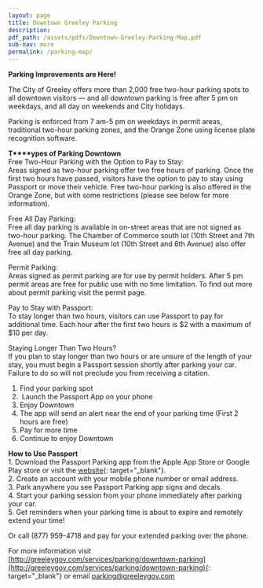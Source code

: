 ```yaml
---
layout: page
title: Downtown Greeley Parking
description:
pdf_path: /assets/pdfs/Downtown-Greeley-Parking-Map.pdf
sub-nav: more
permalink: /parking-map/
---
```


**Parking Improvements are Here\!**

The City of Greeley offers more than 2,000 free two-hour parking spots to all downtown visitors — and all downtown parking is free after 5 pm on weekdays, and all day on weekends and City holidays.

Parking is enforced from 7 am-5 pm on weekdays in permit areas, traditional two-hour parking zones, and the Orange Zone using license plate recognition software.

**T****ypes of Parking Downtown**<br>Free Two-Hour Parking with the Option to Pay to Stay:<br>Areas signed as two-hour parking offer two free hours of parking. Once the first two hours have passed, visitors have the option to pay to stay using Passport or move their vehicle. Free two-hour parking is also offered in the Orange Zone, but with some restrictions (please see below for more information).

Free All Day Parking:<br>Free all day parking is available in on-street areas that are not signed as two-hour parking. The Chamber of Commerce south lot (10th Street and 7th Avenue) and the Train Museum lot (10th Street and 6th Avenue) also offer free all day parking.

Permit Parking:<br>Areas signed as permit parking are for use by permit holders. After 5 pm permit areas are free for public use with no time limitation. To find out more about permit parking visit the permit page.&nbsp;

Pay to Stay with Passport:<br>To stay longer than two hours, visitors can use Passport to pay for additional time. Each hour after the first two hours is $2 with a maximum of $10 per day.&nbsp;

Staying Longer Than Two Hours?<br>If you plan to stay longer than two hours or are unsure of the length of your stay, you must begin a Passport session shortly after parking your car. Failure to do so will not preclude you from receiving a citation.

1. Find your parking spot&nbsp;
2. &nbsp;Launch the Passport App on your phone&nbsp;
3. Enjoy Downtown
4. The app will send an alert near the end of your parking time (First 2 hours are free)&nbsp;
5. Pay for more time&nbsp;
6. Continue to enjoy Downtown

**How to Use Passport**<br>1\. Download the Passport Parking app from the Apple App Store or Google Play store or visit the [website](https://ppprk.com/park/){: target="_blank"}.<br>2\. Create an account with your mobile phone number or email address.<br>3\. Park anywhere you see Passport Parking app signs and decals.<br>4\. Start your parking session from your phone immediately after parking your car.<br>5\. Get reminders when your parking time is about to expire and remotely extend your time\!

Or call (877) 959-4718 and pay for your extended parking over the phone.

For more information visit [http://greeleygov.com/services/parking/downtown-parking](http://greeleygov.com/services/parking/downtown-parking){: target="_blank"}&nbsp;or email parking@greeleygov.com&nbsp;